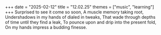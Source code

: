 +++
date = "2025-02-12"
title = "12.02.25"
themes = ["music", "learning"]
+++
Surprised to see it come so soon,
A muscle memory taking root,
Undershadows in my hands of dialed in tweaks,
That wade through depths of time until they find a leak,
To pounce upon and drip into the present fold,
On my hands impress a budding finesse.
